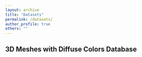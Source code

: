 ```yaml
---
layout: archive
title: "Datasets"
permalink: /datasets/
author_profile: true
others: ""
---
```

## 3D Meshes with Diffuse Colors Database
